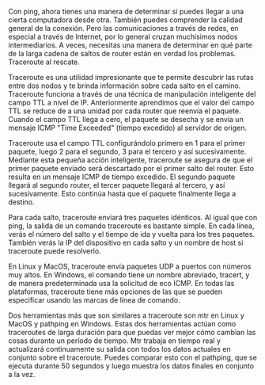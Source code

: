 Con ping, ahora tienes una manera de determinar si puedes llegar a una cierta computadora desde otra. También puedes comprender la calidad general de la conexión. Pero las comunicaciones a través de redes, en especial a través de Internet, por lo general cruzan muchísimos nodos intermediarios. A veces, necesitas una manera de determinar en qué parte de la larga cadena de saltos de router están en verdad los problemas. Traceroute al rescate.

Traceroute es una utilidad impresionante que te permite descubrir las rutas entre dos nodos y te brinda información sobre cada salto en el camino. Traceroute funciona a través de una técnica de manipulación inteligente del campo TTL a nivel de IP. Anteriormente aprendimos que el valor del campo TTL se reduce de a una unidad por cada router que reenvía el paquete. Cuando el campo TTL llega a cero, el paquete se desecha y se envía un mensaje ICMP "Time Exceeded" (tiempo excedido) al servidor de origen.

Traceroute usa el campo TTL configurándolo primero en 1 para el primer paquete, luego 2 para el segundo, 3 para el tercero y así sucesivamente. Mediante esta pequeña acción inteligente, traceroute se asegura de que el primer paquete enviado será descartado por el primer salto del router. Esto resulta en un mensaje ICMP de tiempo excedido. El segundo paquete llegará al segundo router, el tercer paquete llegará al tercero, y así sucesivamente. Esto continúa hasta que el paquete finalmente llega a destino.

Para cada salto, traceroute enviará tres paquetes idénticos. Al igual que con ping, la salida de un comando traceroute es bastante simple. En cada línea, verás el número del salto y el tiempo de ida y vuelta para los tres paquetes. También verás la IP del dispositivo en cada salto y un nombre de host si traceroute puede resolverlo.

En Linux y MacOS, traceroute envía paquetes UDP a puertos con números muy altos. En Windows, el comando tiene un nombre abreviado, tracert, y de manera predeterminada usa la solicitud de eco ICMP. En todas las plataformas, traceroute tiene más opciones de las que se pueden especificar usando las marcas de línea de comando.

Dos herramientas más que son similares a traceroute son mtr en Linux y MacOS y pathping en Windows. Estas dos herramientas actúan como traceroutes de larga duración para que puedas ver mejor cómo cambian las cosas durante un período de tiempo. Mtr trabaja en tiempo real y actualizará continuamente su salida con todos los datos actuales en conjunto sobre el traceroute. Puedes comparar esto con el pathping, que se ejecuta durante 50 segundos y luego muestra los datos finales en conjunto a la vez.
